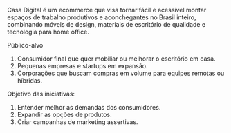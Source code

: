 Casa Digital é um ecommerce que visa tornar fácil e acessível montar espaços de trabalho produtivos e aconchegantes no Brasil inteiro, combinando móveis de design, materiais de escritório de qualidade e tecnologia para home office.

Público-alvo
1.	Consumidor final que quer mobiliar ou melhorar o escritório em casa.
2.	Pequenas empresas e startups em expansão.
3.	Corporações que buscam compras em volume para equipes remotas ou híbridas.

Objetivo das iniciativas:
1.	Entender melhor as demandas dos consumidores.
2.	Expandir as opções de produtos.
3.	Criar campanhas de marketing assertivas.

